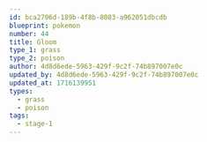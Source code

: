 ```yaml
---
id: bca2706d-189b-4f8b-8083-a962051dbcdb
blueprint: pokemon
number: 44
title: Gloom
type_1: grass
type_2: poison
author: 4d8d6ede-5963-429f-9c2f-74b897007e0c
updated_by: 4d8d6ede-5963-429f-9c2f-74b897007e0c
updated_at: 1716139951
types:
  - grass
  - poison
tags:
  - stage-1
---
```

